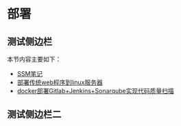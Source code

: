 # 部署

## 测试侧边栏

本节内容主要如下：

- [SSM笔记](SSM笔记.md)
- [部署传统web程序到linux服务器](部署传统web程序到linux服务器.md)
- [docker部署Gitlab+Jenkins+Sonarqube实现代码质量扫描](docker部署Gitlab+Jenkins+Sonarqube实现代码质量扫描.md)

## 测试侧边栏二
